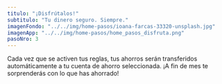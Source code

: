 ```yaml
---
titulo: "¡Disfrútalos!"
subtitulo: "Tu dinero seguro. Siempre."
imagenFondo: "../../img/home-pasos/ioana-farcas-33320-unsplash.jpg"
imagenApp: "../../img/home-pasos/home_pasos_disfruta.png"
pasoNro: 3
---
```


Cada vez que se activen tus reglas, tus ahorros serán transferidos automáticamente a tu cuenta de ahorro seleccionada. ¡A fin de mes te sorprenderás con lo que has ahorrado!